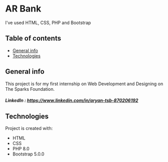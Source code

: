 # AR Bank

I've used HTML, CSS, PHP and Bootstrap
## Table of contents
* [General info](#general-info)
* [Technologies](#technologies)

## General info
This project is for my first internship on Web Development and Designing on The Sparks Foundation. 
##### LinkedIn : https://www.linkedin.com/in/aryan-tsb-870206192
	
## Technologies
Project is created with:
* HTML
* CSS
* PHP 8.0
* Bootstrap 5.0.0
	
